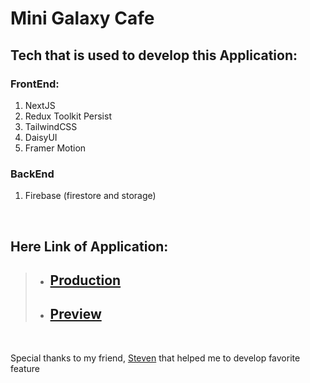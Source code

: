 # Mini Galaxy Cafe
## Tech that is used to develop this Application:

### FrontEnd: 
1. NextJS 
2. Redux Toolkit Persist
3. TailwindCSS
4. DaisyUI
5. Framer Motion
### BackEnd
1. Firebase (firestore and storage)
<br/>

## Here Link of Application:

> - ## [Production](https://mini-galaxy-cafe.vercel.app/)
> - ## [Preview](https://mini-galaxy-cafe-erickezrandy274.vercel.app/)

<br/>

Special thanks to my friend, [Steven](https://github.com/steven2801) that helped me to develop favorite feature